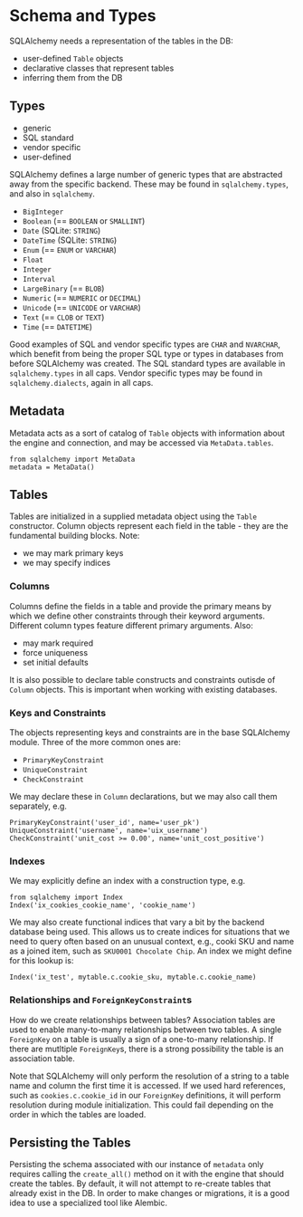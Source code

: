 # Schema and Types

SQLAlchemy needs a representation of the tables in the DB:

* user-defined `Table` objects
* declarative classes that represent tables
* inferring them from the DB

## Types

* generic
* SQL standard
* vendor specific
* user-defined

SQLAlchemy defines a large number of generic types that are abstracted away from
the specific backend. These may be found in `sqlalchemy.types`, and also in
`sqlalchemy`.

* `BigInteger`
* `Boolean` (== `BOOLEAN` or `SMALLINT`)
* `Date` (SQLite: `STRING`)
* `DateTime` (SQLite: `STRING`)
* `Enum` (== `ENUM` or `VARCHAR`)
* `Float`
* `Integer`
* `Interval`
* `LargeBinary` (== `BLOB`)
* `Numeric` (== `NUMERIC` or `DECIMAL`)
* `Unicode` (== `UNICODE` or `VARCHAR`)
* `Text` (== `CLOB` or `TEXT`)
* `Time` (== `DATETIME`)

Good examples of SQL and vendor specific types are `CHAR` and `NVARCHAR`, which
benefit from being the proper SQL type or types in databases from before
SQLAlchemy was created. The SQL standard types are available in `sqlalchemy.types`
in all caps. Vendor specific types may be found in `sqlalchemy.dialects`, again
in all caps.

## Metadata

Metadata acts as a sort of catalog of `Table` objects with information about the
engine and connection, and may be accessed via `MetaData.tables`.

    from sqlalchemy import MetaData
    metadata = MetaData()

## Tables

Tables are initialized in a supplied metadata object using the `Table` constructor.
Column objects represent each field in the table - they are the fundamental
building blocks. Note:

* we may mark primary keys
* we may specify indices

### Columns

Columns define the fields in a table and provide the primary means by which we
define other constraints through their keyword arguments. Different column types
feature different primary arguments. Also:

* may mark required
* force uniqueness
* set initial defaults

It is also possible to declare table constructs and constraints outisde of `Column`
objects. This is important when working with existing databases.

### Keys and Constraints

The objects representing keys and constraints are in the base SQLAlchemy module.
Three of the more common ones are:

* `PrimaryKeyConstraint`
* `UniqueConstraint`
* `CheckConstraint`

We may declare these in `Column` declarations, but we may also call them
separately, e.g.

    PrimaryKeyConstraint('user_id', name='user_pk')
    UniqueConstraint('username', name='uix_username')
    CheckConstraint('unit_cost >= 0.00', name='unit_cost_positive')

### Indexes

We may explicitly define an index with a construction type, e.g.

    from sqlalchemy import Index
    Index('ix_cookies_cookie_name', 'cookie_name')

We may also create functional indices that vary a bit by the backend database
being used. This allows us to create indices for situations that we need to
query often based on an unusual context, e.g., cooki SKU and name as a joined
item, such as `SKU0001 Chocolate Chip`. An index we might define for this lookup
is:

    Index('ix_test', mytable.c.cookie_sku, mytable.c.cookie_name)

### Relationships and `ForeignKeyConstraint`s

How do we create relationships between tables? Association tables are used to
enable many-to-many relationships between two tables. A single `ForeignKey` on
a table is usually a sign of a one-to-many relationship. If there are mutltiple
`ForeignKey`s, there is a strong possibility the table is an association table.

Note that SQLAlchemy will only perform the resolution of a string to a table name
and column the first time it is accessed. If we used hard references, such as
`cookies.c.cookie_id` in our `ForeignKey` definitions, it will perform resolution
during module initialization. This could fail depending on the order in which
the tables are loaded.

## Persisting the Tables

Persisting the schema associated with our instance of `metadata` only requires
calling the `create_all()` method on it with the engine that should create
the tables. By default, it will not attempt to re-create tables that already
exist in the DB. In order to make changes or migrations, it is a good idea to
use a specialized tool like Alembic.
